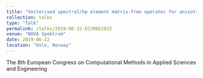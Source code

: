 ```yaml
---
title: "Vectorised spectral/hp element matrix-free operator for anisotropic heat transport in tokamak edge plasma"
collection: talks
type: "Talk"
permalink: /talks/2019-06-22-ECCMAE2022
venue: "NOVA Spektrum"
date: 2019-06-22
location: "Oslo, Norway"
---
```


The 8th European Congress on Computational Methods in Applied Sciences and Engineering
